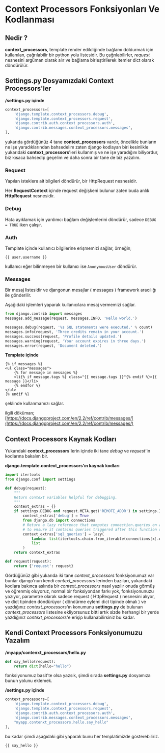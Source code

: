 # Context Processors Fonksiyonları Ve Kodlanması

## Nedir ?

**context\_processors**, template render edildiğinde bağlamı doldurmak için kullanılan, çağrılabilir bir python yolu listesidir. Bu çağrılabilirler, _request_ nesnesini argüman olarak alır ve bağlama birleştirilerek itemler dict olarak döndürülür.

## Settings.py Dosyamızdaki Context Processors'ler

**/settings.py içinde**

```python
context_processors=[
    'django.template.context_processors.debug',
    'django.template.context_processors.request',
    'django.contrib.auth.context_processors.auth',
    'django.contrib.messages.context_processors.messages',
],
```

yukarıda gördüğünüz 4 tane **context\_processors** vardır, öncelikle bunların ne işe yaradıklarından bahsedelim zaten django kodlayan biri kesinlikle yukarıdaki **context\_processors**'leri kullanmış ve ne işe yaradığını biliyordur, biz kısaca bahsedip geçelim ve daha sonra bir tane de biz yazalım.

### Request

Yapılan isteklere ait bilgileri döndürür, bir HttpRequest nesnesidir.

Her **RequestContext** içinde request değişkeni bulunur zaten buda anlık **HttpRequest** nesnesidir.

### Debug

Hata ayıklamak için yardımcı bağlam değişlenlerini döndürür, sadece `DEBUG = TRUE` iken çalışır.

### Auth

Template içinde kullanıcı bilgilerine erişmemizi sağlar, örneğin;

```markup
{{ user.username }}
```

kullanıcı eğer bilinmeyen bir kullanıcı ise `AnonymousUser` döndürür.

### Messages

Bir mesaj listesidir ve djangonun mesajlar \( messages \) framework aracılığı ile gönderilir.

Aşağıdaki işlemleri yaparak kullanıcılara mesaj vermemizi sağlar.

```python
from django.contrib import messages
messages.add_message(request, messages.INFO, 'Hello world.')

messages.debug(request, '%s SQL statements were executed.' % count)
messages.info(request, 'Three credits remain in your account.')
messages.success(request, 'Profile details updated.')
messages.warning(request, 'Your account expires in three days.')
messages.error(request, 'Document deleted.')
```

**Template içinde**

```markup
{% if messages %}
<ul class="messages">
    {% for message in messages %}
    <li{% if message.tags %} class="{{ message.tags }}"{% endif %}>{{ message }}</li>
    {% endfor %}
</ul>
{% endif %}
```

şeklinde kullanmamızı sağlar.

ilgili döküman; [https://docs.djangoproject.com/en/2.2/ref/contrib/messages/](https://docs.djangoproject.com/en/2.2/ref/contrib/messages/)

## Context Processors Kaynak Kodları

Yukarıdaki **context\_processors**'lerin içinde iki tane _debug_ ve _request_'in kodlarına bakalım bir.

**django.template.context\_processors'ın kaynak kodları**

```python
import itertools
from django.conf import settings

def debug(request):
    """
    Return context variables helpful for debugging.
    """
    context_extras = {}
    if settings.DEBUG and request.META.get('REMOTE_ADDR') in settings.INTERNAL_IPS:
        context_extras['debug'] = True
        from django.db import connections
        # Return a lazy reference that computes connection.queries on access,
        # to ensure it contains queries triggered after this function runs.
        context_extras['sql_queries'] = lazy(
            lambda: list(itertools.chain.from_iterable(connections[x].queries for x in connections)),
            list
        )
    return context_extras

def request(request):
    return {'request': request}
```

Gördüğünüz gibi yukarıda iki tane _context\_processors_ fonksiyonumuz var bunlar django'nun kendi _context\_processors_ lerinden bazıları, yukarıdaki kodlara bakınca aslında bir _context\_processors_ nasıl yazılır onuda görmüş ve öğrenmiş oluyoruz, normal bir fonksiyondan farkı yok, fonksiyonunuzu yazıyor, parametre olarak sadece request \( HttpRequest \) nesnesini alıyor, ve dict tipinden döndürüyor \( döndürme eylemi dict tipinde olmalı \) ve yazdığınız _context\_processors_'ın konumunu **settings.py** de bulunan _context\_processors_ listesine ekliyorsunuz bitti artık sizde herhangi bir yerde yazdığınız _context\_processors_'e erişip kullanabilirsiniz bu kadar.

## Kendi Context Processors Fonksiyonumuzu Yazalım

**/myapp/contenxt\_processors/hello.py**

```python
def say_hello(request):
    return dict(hello="hello")
```

fonksiyonumuz basit'te olsa yazsık, şimdi sırada **settings.py** dosyamıza bunun yolunu eklemek.

**/settings.py içinde**

```python
context_processors=[
    'django.template.context_processors.debug',
    'django.template.context_processors.request',
    'django.contrib.auth.context_processors.auth',
    'django.contrib.messages.context_processors.messages',
    "myapp.contenxt_processors.hello.say_hello"
],
```

bu kadar şimdi aşağıdaki gibi yaparak bunu her templatimizde gösterebiliriz.

```markup
{{ say_hello }}
```

